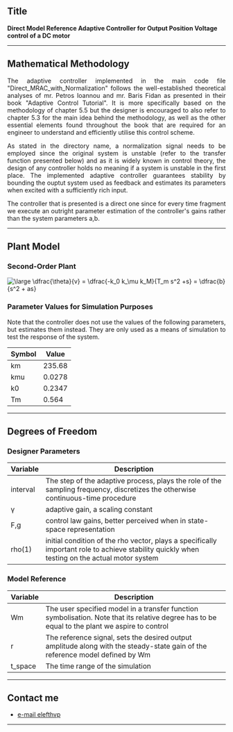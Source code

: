 
## Title
<b>Direct Model Reference Adaptive Controller for Output Position Voltage control of a DC motor </b>

---

## Mathematical Methodology 
<p align=justify>
The adaptive controller implemented in the main code file "Direct_MRAC_with_Normalization" follows the well-established theoretical analyses of mr. Petros Ioannou and mr. Baris Fidan as presented in their book "Adaptive Control Tutorial".
It is more specifically based on the methodology of chapter 5.5 but the designer is encouraged to also refer to chapter 5.3 for the main idea behind the methodology, as well as the other essential elements found throughout the book that are required for an engineer to understand and efficiently utilise this control scheme.
<br>
</p>
<p align=justify>
As stated in the directory name, a normalization signal needs to be employed since the original system is unstable (refer to the transfer function presented below) and as it is widely known in control theory, the design of any controller holds no meaning if a system is unstable in the first place. The implemented adaptive controller guarantees stability by bounding the ouptut system used as feedback and estimates its parameters when excited with a sufficiently rich input. <br> </p>
<p align = justify>
The controller that is presented is a direct one since for every time fragment we execute an outright parameter estimation of the controller's gains rather than the system parameters a,b. 
<br>
</p>

---

## Plant Model
### Second-Order Plant 
<img src="https://latex.codecogs.com/gif.latex?\bg_white&space;\large&space;\dfrac{\theta}{v}&space;=&space;\dfrac{-k_0&space;k_\mu&space;k_M}{T_m&space;s^2&space;&plus;s}&space;=&space;\dfrac{b}{s^2&space;&plus;&space;as}" title="\large \dfrac{\theta}{v} = \dfrac{-k_0 k_\mu k_M}{T_m s^2 +s} = \dfrac{b}{s^2 + as}" />


### Parameter Values for Simulation Purposes 
<p align=justify>
Note that the controller does not use the values of the following parameters, but estimates them instead. They are only used as a means of simulation to test the response of the system.<br>
</p>

| Symbol | Value|
|------|-------------|
| km |235.68|
| kmu | 0.0278|
| k0 | 0.2347|
| Tm | 0.564|

---

## Degrees of Freedom
### Designer Parameters
| Variable| Description |
|------|-------------|
| interval| The step of the adaptive process, plays the role of the sampling frequency, discretizes the otherwise continuous-time procedure|
| γ | adaptive gain, a scaling constant|
| F,g| control law gains, better perceived when in state-space representation |
|rho(1)| initial condition of the rho vector, plays a specifically important role to achieve stability quickly when testing on the actual motor system|

### Model Reference 
| Variable| Description |
|------|-------------|
| Wm| The user specified model in a transfer function symbolisation. Note that its relative degree has to be equal to the plant we aspire to control |                           |
| r     | The reference signal, sets the desired output amplitude along with the steady-state gain of the reference model defined by Wm|
|t_space| The time range of the simulation |

---


## Contact me

- [e-mail elefthvp](mailto:el.papaioannou.96@gmail.com "el.papaioannou.96@gmail.com")

---
